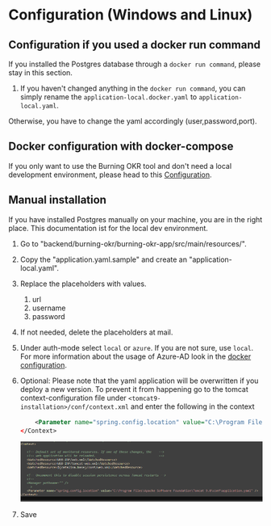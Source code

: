 # Configuration (Windows and Linux)

## Configuration if you used a docker run command

If you installed the Postgres database through a `docker run command`, please stay in this section.

1. If you haven't changed anything in the `docker run command`, you can simply rename the `application-local.docker.yaml` to `application-local.yaml`.

Otherwise, you have to change the yaml accordingly (user,password,port).

## Docker configuration with docker-compose

If you only want to use the Burning OKR tool and don't need a local development environment, please head to this [Configuration](/docker/README.md#configuration-windows-and-linux).

## Manual installation

If you have installed Postgres manually on your machine, you are in the right place.
This documentation ist for the local dev environment.

1. Go to "backend/burning-okr/burning-okr-app/src/main/resources/".
2. Copy the "application.yaml.sample" and create an "application-local.yaml".
3. Replace the placeholders with values.
    1. url
    2. username
    3. password
4. If not needed, delete the placeholders at mail.
5. Under auth-mode select `local` or `azure`. If you are not sure, use `local`.
For more information about the usage of Azure-AD look in the [docker configuration](/docker/README.md#configuration-windows-and-linux).
6. Optional: Please note that the yaml application will be overwritten if you deploy a new version.
   To prevent it from happening go to the tomcat context-configuration file under `<tomcat9-installation>/conf/context.xml` and enter the following in the context

    ```xml
        <Parameter name="spring.config.location" value="C:\Program Files\Apache Software Foundation\Tomcat 9.0\conf\application.yaml" />
    </Context>
    ```

    ![example-config](./images/tomcat-context.png)

7. Save

